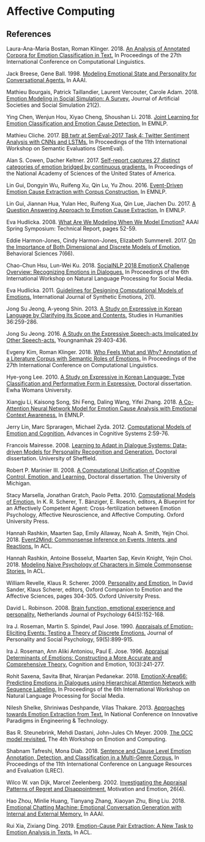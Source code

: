 # Affective Computing

## References

Laura-Ana-Maria Bostan, Roman Klinger. 2018. [An Analysis of Annotated Corpora for Emotion Classification in Text.](https://github.com/threelittlemonkeys/affective-computing/blob/master/references/bostan_et_al_2018.pdf) In Proceedings of the 27th International Conference on Computational Linguistics.

Jack Breese, Gene Ball. 1998. [Modeling Emotional State and Personality for Conversational Agents.](https://github.com/threelittlemonkeys/affective-computing/blob/master/references/breese_et_al_1998.pdf) In AAAI.

Mathieu Bourgais, Patrick Taillandier, Laurent Vercouter, Carole Adam. 2018. [Emotion Modeling in Social Simulation: A Survey.](https://github.com/threelittlemonkeys/affective-computing/blob/master/references/bourgais_et_al_2018.pdf) Journal of Artificial Societies and Social Simulation 21(2).

Ying Chen, Wenjun Hou, Xiyao Cheng, Shoushan Li. 2018. [Joint Learning for Emotion Classification and Emotion Cause Detection.](https://github.com/threelittlemonkeys/affective-computing/blob/master/references/chen_et_al_2018.pdf) In EMNLP.

Mathieu Cliche. 2017. [BB twtr at SemEval-2017 Task 4: Twitter Sentiment Analysis with CNNs and LSTMs.](https://github.com/threelittlemonkeys/affective-computing/blob/master/references/cliche_2017.pdf) In Proceedings of the 11th International Workshop on Semantic Evaluations (SemEval).

Alan S. Cowen, Dacher Keltner. 2017. [Self-report captures 27 distinct categories of emotion bridged by continuous gradients.](https://github.com/threelittlemonkeys/affective-computing/blob/master/references/cowen_et_al_2017.pdf) In Proceedings of the National Academy of Sciences of the United States of America.

Lin Gui, Dongyin Wu, Ruifeng Xu, Qin Lu, Yu Zhou. 2016. [Event-Driven Emotion Cause Extraction with Corpus Construction.](https://github.com/threelittlemonkeys/affective-computing/blob/master/references/gui_et_al_2016.pdf) In EMNLP.

Lin Gui, Jiannan Hua, Yulan Hec, Ruifeng Xua, Qin Lue, Jiachen Du. 2017. [A Question Answering Approach to Emotion Cause Extraction.](https://github.com/threelittlemonkeys/affective-computing/blob/master/references/gui_et_al_2017.pdf) In EMNLP.

Eva Hudlicka. 2008. [What Are We Modeling When We Model Emotion?](https://github.com/threelittlemonkeys/affective-computing/blob/master/references/hudlicka_2008.pdf) AAAI Spring Symposium: Technical Report, pages 52-59.

Eddie Harmon-Jones, Cindy Harmon-Jones, Elizabeth Summerell. 2017. [On the Importance of Both Dimensional and Discrete Models of Emotion.](https://github.com/threelittlemonkeys/affective-computing/blob/master/references/harmon-jones_2017.pdf) Behavioral Sciences 7(66).

Chao-Chun Hsu, Lun-Wei Ku. 2018. [SocialNLP 2018 EmotionX Challenge Overview: Recognizing Emotions in Dialogues.](https://github.com/threelittlemonkeys/affective-computing/blob/master/references/hsu_et_al_2018.pdf) In Proceedings of the 6th International Workshop on Natural Language Processing for Social Media.

Eva Hudlicka. 2011. [Guidelines for Designing Computational Models of Emotions.](https://github.com/threelittlemonkeys/affective-computing/blob/master/references/hudlicka_2011.pdf) International Journal of Synthetic Emotions, 2(1).

Jong Su Jeong, A-yeong Shin. 2013. [A Study on Expressive in Korean Language by Clarifying Its Scope and Contents.](https://github.com/threelittlemonkeys/affective-computing/blob/master/references/jeong_et_al_2013.pdf) Studies in Humanities 36:259-286.

Jong Su Jeong. 2016. [A Study on the Expressive Speech-acts Implicated by Other Speech-acts.](https://github.com/threelittlemonkeys/affective-computing/blob/master/references/jeong_2016.pdf) Youngnamhak 29:403-436.

Evgeny Kim, Roman Klinger. 2018. [Who Feels What and Why? Annotation of a Literature Corpus with Semantic Roles of Emotions.](https://github.com/threelittlemonkeys/affective-computing/blob/master/references/kim_et_al_2018.pdf) In Proceedings of the 27th International Conference on Computational Linguistics.

Hye-yong Lee. 2010. [A Study on Expressive in Korean Language: Type Classification and Performative Form in Expressive.](https://github.com/threelittlemonkeys/affective-computing/blob/master/references/lee_2010.pdf) Doctoral dissertation. Ewha Womans University.

Xiangju Li, Kaisong Song, Shi Feng, Daling Wang, Yifei Zhang. 2018. [A Co-Attention Neural Network Model for Emotion Cause Analysis with Emotional Context Awareness.](https://github.com/threelittlemonkeys/affective-computing/blob/master/references/li_et_al_2018.pdf) In EMNLP.

Jerry Lin, Marc Spraragen, Michael Zyda. 2012. [Computational Models of Emotion and Cognition.](https://github.com/threelittlemonkeys/affective-computing/blob/master/references/lin_et_al_2012.pdf) Advances in Cognitive Systems 2:59-76.

Francois Mairesse. 2008. [Learning to Adapt in Dialogue Systems: Data-driven Models for Personality Recognition and Generation.](https://github.com/threelittlemonkeys/affective-computing/blob/master/references/Mairesse_2008.pdf) Doctoral dissertation. University of Sheffield.

Robert P. Marinier III. 2008. [A Computational Unification of Cognitive Control, Emotion, and Learning.](https://github.com/threelittlemonkeys/affective-computing/blob/master/references/marinier_iii_2008.pdf) Doctoral dissertation. The University of Michigan.

Stacy Marsella, Jonathan Gratch, Paolo Petta. 2010. [Computational Models of Emotion.](https://github.com/threelittlemonkeys/affective-computing/blob/master/references/marsella_et_al_2010.pdf) In K. R. Scherer, T. Bänziger, E. Roesch, editors, A Blueprint for an Affectively Competent Agent: Cross-fertilization between Emotion Psychology, Affective Neuroscience, and Affective Computing. Oxford University Press.

Hannah Rashkin, Maarten Sap, Emily Allaway, Noah A. Smith, Yejin Choi. 2018. [Event2Mind: Commonsense Inference on Events, Intents, and Reactions.](https://github.com/threelittlemonkeys/affective-computing/blob/master/references/rashkin_et_al_2018a.pdf) In ACL.

Hannah Rashkin, Antoine Bosselut, Maarten Sap, Kevin Knight, Yejin Choi. 2018. [Modeling Naive Psychology of Characters in Simple Commonsense Stories.](https://github.com/threelittlemonkeys/affective-computing/blob/master/references/rashkin_et_al_2018b.pdf) In ACL.

William Revelle, Klaus R. Scherer. 2009. [Personality and Emotion.](https://github.com/threelittlemonkeys/affective-computing/blob/master/references/revelle_2009.pdf) In David Sander, Klaus Scherer, editors, Oxford Companion to Emotion and the Affective Sciences, pages 304-305. Oxford University Press.

David L. Robinson. 2008. [Brain function, emotional experience and personality.](https://github.com/threelittlemonkeys/affective-computing/blob/master/references/robinson_2008.pdf) Netherlands Journal of Psychology 64(5):152-168.

Ira J. Roseman, Martin S. Spindel, Paul Jose. 1990. [Appraisals of Emotion-Eliciting Events: Testing a Theory of Discrete Emotions.](https://github.com/threelittlemonkeys/affective-computing/blob/master/references/roseman_et_al_1990.pdf) Journal of Personality and Social Psychology, 59(5):899-915.

Ira J. Roseman, Ann Aliki Antoniou, Paul E. Jose. 1996. [Appraisal Determinants of Emotions: Constructing a More Accurate and Comprehensive Theory.](https://github.com/threelittlemonkeys/affective-computing/blob/master/references/roseman_et_al_1996.pdf) Cognition and Emotion, 10(3):241-277.

Rohit Saxena, Savita Bhat, Niranjan Pedanekar. 2018. [EmotionX-Area66: Predicting Emotions in Dialogues using Hierarchical Attention Network with Sequence Labeling.](https://github.com/threelittlemonkeys/affective-computing/blob/master/references/saxena_et_al_2018.pdf) In Proceedings of the 6th International Workshop on Natural Language Processing for Social Media.

Nilesh Shelke, Shriniwas Deshpande, Vilas Thakare. 2013. [Approaches towards Emotion Extraction from Text.](https://github.com/threelittlemonkeys/affective-computing/blob/master/references/shelke_et_al_2017.pdf) In National Conference on Innovative Paradigms in Engineering & Technology.

Bas R. Steunebrink, Mehdi Dastani, John-Jules Ch Meyer. 2009. [The OCC model revisited.](https://github.com/threelittlemonkeys/affective-computing/blob/master/references/steunebrink_et_al_2009.pdf) The 4th Workshop on Emotion and Computing.

Shabnam Tafreshi, Mona Diab. 2018. [Sentence and Clause Level Emotion Annotation, Detection, and Classification in a Multi-Genre Corpus.](https://github.com/threelittlemonkeys/affective-computing/blob/master/references/tafreshi_et_al_2018.pdf) In Proceedings of the 11th International Conference on Language Resources and Evaluation (LREC).

Wilco W. van Dijk, Marcel Zeelenberg. 2002. [Investigating the Appraisal Patterns of Regret and Disappointment.](https://github.com/threelittlemonkeys/affective-computing/blob/master/references/van_dijk_et_al_2002.pdf) Motivation and Emotion, 26(4).

Hao Zhou, Minlie Huang, Tianyang Zhang, Xiaoyan Zhu, Bing Liu. 2018. [Emotional Chatting Machine: Emotional Conversation Generation with Internal and External Memory.](https://github.com/threelittlemonkeys/affective-computing/blob/master/references/zhou_et_al_2018.pdf) In AAAI.

Rui Xia, Zixiang Ding. 2019. [Emotion-Cause Pair Extraction: A New Task to Emotion Analysis in Texts.](https://github.com/threelittlemonkeys/affective-computing/blob/master/references/xia_et_al_2019.pdf) In ACL.
